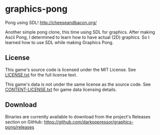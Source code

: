 # graphics-pong
Pong using SDL!
http://cheeseandbacon.org/

Another simple pong clone, this time using SDL for graphics.
After making Ascii Pong, I determined to learn how to have actual (2D) graphics. So I learned how to use SDL while making Graphics Pong.

## License
This game's source code is licensed under the MIT License. See [LICENSE.txt](docs/LICENSE.txt) for the full license text.

This game's data is not under the same license as the source code. See [CONTENT-LICENSE.txt](docs/CONTENT-LICENSE.txt) for game data licensing details.

## Download
Binaries are currently available to download from the project's Releases section on GitHub:
https://github.com/darkoppressor/graphics-pong/releases
